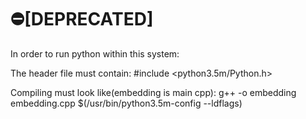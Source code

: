 # :no_entry:[DEPRECATED]
In order to run python within this system:

The header file must contain:
#include <python3.5m/Python.h>

Compiling must look like(embedding is main cpp):
g++ -o embedding embedding.cpp $(/usr/bin/python3.5m-config --ldflags)

